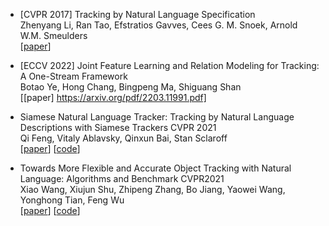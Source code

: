 + [CVPR 2017] Tracking by Natural Language Specification  
Zhenyang Li, Ran Tao, Efstratios Gavves, Cees G. M. Snoek, Arnold W.M. Smeulders   
[[paper](https://openaccess.thecvf.com/content_cvpr_2017/papers/Li_Tracking_by_Natural_CVPR_2017_paper.pdf)]

+ [ECCV 2022] Joint Feature Learning and Relation Modeling for Tracking: A One-Stream Framework    
Botao Ye, Hong Chang, Bingpeng Ma, Shiguang Shan  
[[paper] https://arxiv.org/pdf/2203.11991.pdf]


+ Siamese Natural Language Tracker: Tracking by Natural Language Descriptions with Siamese Trackers CVPR 2021  
Qi Feng, Vitaly Ablavsky, Qinxun Bai, Stan Sclaroff  
[[paper](https://arxiv.org/pdf/1912.02048.pdf)]  [[code](https://github.com/fredfung007/snlt)]

+ Towards More Flexible and Accurate Object Tracking with Natural Language: Algorithms and Benchmark  CVPR2021  
Xiao Wang, Xiujun Shu, Zhipeng Zhang, Bo Jiang, Yaowei Wang, Yonghong Tian, Feng Wu  
[[paper](https://arxiv.org/pdf/2103.16746.pdf)]  [[code](https://github.com/DomainGreen/Tracking-papers/blob/main)]
